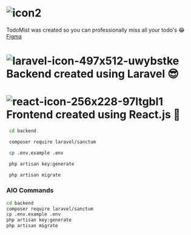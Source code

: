 # ![icon2](https://github.com/kp2129/todomist/assets/58330666/bc58a58a-6d36-443b-b5cb-615a6fd97989)
TodoMist was created so you can professionally miss all your todo's 😂
[Figma](https://www.figma.com/file/mrcqIM7jEM5ddyj0kdMCvu/TodoMist?type=design&node-id=0%3A1&mode=design&t=HVU7wVnmL86hO5DU-1)

# ![laravel-icon-497x512-uwybstke](https://github.com/kp2129/todomist/assets/58330666/019e77e8-1866-4ca8-a151-d0541275b32a) Backend created using Laravel 😎
# ![react-icon-256x228-97ltgbl1](https://github.com/kp2129/todomist/assets/58330666/0c052c75-d638-4f66-bcdd-af8633302d61) Frontend created using React.js 👀

```sh
 cd backend
```

```sh
 composer require laravel/sanctum
```

```sh
 cp .env.example .env
```

```sh
 php artisan key:generate
```

```sh
 php artisan migrate
```

### AIO Commands
```sh
cd backend
composer require laravel/sanctum 
cp .env.example .env 
php artisan key:generate 
php artisan migrate
```
